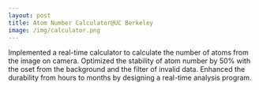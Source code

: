 ```yaml
---
layout: post
title: Atom Number Calculator@UC Berkeley
image: /img/calculator.png
---
```

Implemented a  real-time calculator to calculate the number of atoms from the image on camera. Optimized the stability of atom number by 50% with the o set from the background and the filter of invalid data. Enhanced the durability from hours to months by designing a real-time analysis program.
